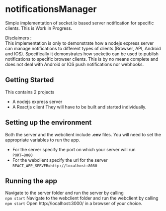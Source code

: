 
# notificationsManager

Simple implementation of socket.io based server notification for specific clients. This is Work in Progress.

Disclaimers :  
This implementation is only to demonstrate how a nodejs express server can manage notifications to different types of clients (Browser, API, Android and IOS). Specifically it demonstrates how socketio can be used to publish notifications to specific browser clients.
This is by no means complete and does not deal with Android or IOS push notifications nor webhooks.
## Getting Started

This contains 2 projects 
 - A nodejs express server
 - A Reactjs client
 They will have to be built and started individually.

## Setting up the environment
Both the server and the webclient include  **.env** files. You will need to set the appropriate variables to run the app.
 - For the server specify the port on which your server will run<br/>``PORT=8080``
 - For the webclient specify the url for the server<br/>``REACT_APP_SERVER=http://localhost:8080``

## Running the app
Navigate to the server folder and run the server by calling <br/> ``npm start``
Navigate to the webclient folder and run the webclient by calling <br/> ``npm start``
Open http://localhost:3000/ in a browser of your choice.
